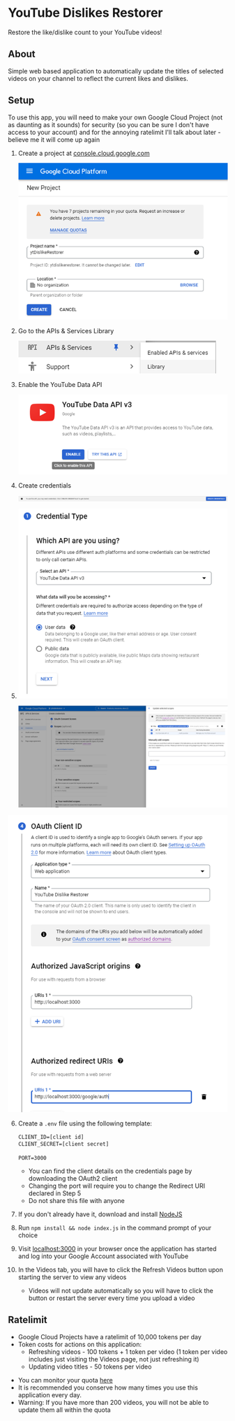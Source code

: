 # YouTube Dislikes Restorer
 Restore the like/dislike count to your YouTube videos! 



## About

Simple web based application to automatically update the titles of selected videos on your channel to reflect the current likes and dislikes.



## Setup

To use this app, you will need to make your own Google Cloud Project (not as daunting as it sounds) for security (so you can be sure I don't have access to your account) and for the annoying ratelimit I'll talk about later - believe me it will come up again

1. Create a project at [console.cloud.google.com](https://console.cloud.google.com/) 

   ![image-20220325180123022](docs\setup-1.png)

2. Go to the APIs & Services Library

   ![image-20220325180339022](docs\setup-2.png)

3. Enable the YouTube Data API

   ![image-20220325180443003](docs\setup-3.png)

4. Create credentials

   ![image-20220325182900988](docs\setup-4.png)

5. ![image-20220325182933112](docs\setup-5-1.png)

   ![image-20220325183026708](docs\setup-5-2.png)

![image-20220325183223782](docs\setup-5-3.png)

6. Create a `.env` file using the following template:

   ```
   CLIENT_ID=[client id]
   CLIENT_SECRET=[client secret]
   
   PORT=3000
   ```

   - You can find the client details on the credentials page by downloading the OAuth2 client
   - Changing the port will require you to change the Redirect URI declared in Step 5
   - Do not share this file with anyone

7. If you don't already have it, download and install [NodeJS](https://nodejs.dev)

8. Run `npm install && node index.js` in the command prompt of your choice

9. Visit [localhost:3000](http://localhost:3000) in your browser once the application has started and log into your Google Account associated with YouTube

10. In the Videos tab, you will have to click the Refresh Videos button upon starting the server to view any videos

    - Videos will not update automatically so you will have to click the button or restart the server every time you upload a video



## Ratelimit

- Google Cloud Projects have a ratelimit of 10,000 tokens per day
- Token costs for actions on this application:
  - Refreshing videos - 100 tokens + 1 token per video (1 token per video includes just visiting the Videos page, not just refreshing it)
  - Updating video titles - 50 tokens per video

* You can monitor your quota [here](https://console.cloud.google.com/iam-admin/quotas)
* It is recommended you conserve how many times you use this application every day.
* Warning: If you have more than 200 videos, you will not be able to update them all within the quota
